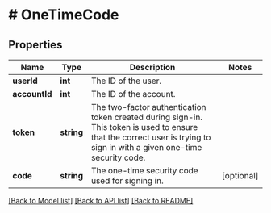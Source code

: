 # # OneTimeCode

## Properties

Name | Type | Description | Notes
------------ | ------------- | ------------- | -------------
**userId** | **int** | The ID of the user. | 
**accountId** | **int** | The ID of the account. | 
**token** | **string** | The two-factor authentication token created during sign-in. This token is used to ensure that the correct user is trying to sign in with a given one-time security code. | 
**code** | **string** | The one-time security code used for signing in. | [optional] 

[[Back to Model list]](../../README.md#documentation-for-models) [[Back to API list]](../../README.md#documentation-for-api-endpoints) [[Back to README]](../../README.md)


